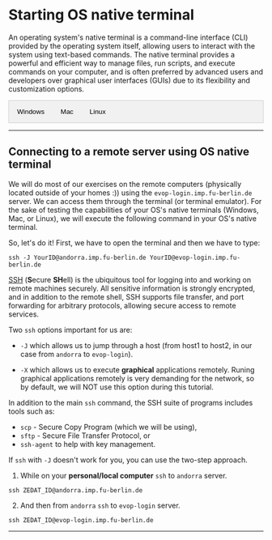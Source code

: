 <script>
function openTab(evt, tabName) {
  var i, tabcontent, tablinks;
  tabcontent = document.getElementsByClassName("tabcontent");
  for (i = 0; i < tabcontent.length; i++) {
    tabcontent[i].style.display = "none";
  }
  tablinks = document.getElementsByClassName("tablinks");
  for (i = 0; i < tablinks.length; i++) {
    tablinks[i].className = tablinks[i].className.replace(" active", "");
  }
  document.getElementById(tabName).style.display = "block";
  evt.currentTarget.className += " active";
}
</script>

<style>
.tab {
  overflow: hidden;
  border: 1px solid #ccc;
  background-color: #f1f1f1;
}

.tab button {
  background-color: inherit;
  float: left;
  border: none;
  outline: none;
  cursor: pointer;
  padding: 14px 16px;
  transition: 0.3s;
}

.tab button:hover {
  background-color: #ddd;
}

.tab button.active {
  background-color: #ccc;
}

.tabcontent {
  display: none;
  padding: 6px 12px;
  border: 1px solid #ccc;
  border-top: none;
}
</style>

# Starting OS native terminal

An operating system's native terminal is a command-line interface (CLI) provided by the operating system itself, allowing users to interact with the system using text-based commands. The native terminal provides a powerful and efficient way to manage files, run scripts, and execute commands on your computer, and is often preferred by advanced users and developers over graphical user interfaces (GUIs) due to its flexibility and customization options.

<div class="tab">
  <button class="tablinks" onclick="openTab(event, 'tab1')">Windows</button>
  <button class="tablinks" onclick="openTab(event, 'tab2')">Mac</button>
  <button class="tablinks" onclick="openTab(event, 'tab3')">Linux</button>
</div>

<div id="tab1" class="tabcontent">
  <p>Unfortunately, Windows comes with <b>Command prompt</b> and <b>Windows PowerShell</b> which are not of interest for us. 
  
  While Windows PowerShell has its own set of commands, it is designed to support many common Linux commands and tools, especially those commonly used in shell scripts. Some of the most commonly used Linux commands like cd, ls, cat, rm, cp, mv, mkdir, etc. can be used in PowerShell with similar functionality.
  
  However, there may be some differences in syntax or behavior, so it is important to consult the PowerShell documentation or help system to understand how to use Linux commands within PowerShell.
  
  Additionally, some Linux commands may not be available or may have different behavior in PowerShell, so it's important to be aware of these differences and adjust your approach as necessary.
  
  However, there are many possibilities for us who have Windows OS to use Unix like terminal (e.g. Tabby, MobaXterm, Babun, Putty Manager, Cygwin, and many others)! For this tutorial we will use <b>Tabby</b>. I recommend you to install WSL (Windows Subsystem for Linux) which is a feature of Windows that allows us to run a Linux environment without the need for a separate virtual machine. Folow <a href="https://learn.microsoft.com/en-us/windows/wsl/install">this tutorial on how to do it</a>.</p>
</div>

<div id="tab2" class="tabcontent">
  <p>The Mac command-line is a program called <b>Terminal</b>. It is located in the <b>/Applications/Utilities/</b> folder. To find it, go to your <b>Applications</b> folder. Near the bottom, you should find a folder called <b>Utilities</b>. Go inside, and one of the applications listed is called <b>Terminal</b>. Double-click that application to open it.</p>
</div>

<div id="tab3" class="tabcontent">
  <p>To find it, click on <b>Applications</b> and search for <b>Terminal</b> or <b>Konsole</b>. Go ahead and open the <b>command-line</b>. When you open it you will see a new window, with a simple <b>prompt</b> which indicates that the shell is ready for the input.</p>
</div>

------------------------------------------------------------------------

## Connecting to a remote server using OS native terminal

We will do most of our exercises on the remote computers (physically located outside of your homes :)) using the `evop-login.imp.fu-berlin.de` server. We can access them through the terminal (or terminal emulator). For the sake of testing the capabilities of your OS's native terminals (Windows, Mac, or Linux), we will execute the following command in your OS's native terminal.

So, let's do it! First, we have to open the terminal and then we have to type:

```
ssh -J YourID@andorra.imp.fu-berlin.de YourID@evop-login.imp.fu-berlin.de
```

[SSH](https://wiki.gentoo.org/wiki/SSH) (**S**ecure **SH**ell) is the ubiquitous tool for logging into and working on remote machines securely. All sensitive information is strongly encrypted, and in addition to the remote shell, SSH supports file transfer, and port forwarding for arbitrary protocols, allowing secure access to remote services. 

Two `ssh` options important for us are: 

- `-J` which allows us to jump through a host (from host1 to host2, in our case from `andorra` to `evop-login`). 

- `-X` which allows us to execute **graphical** applications remotely. Runing graphical applications remotely is very demanding for the network, so by default, we will NOT use this option during this tutorial. 

In addition to the main `ssh` command, the SSH suite of programs includes tools such as:

* `scp` - Secure Copy Program (which we will be using), 
* `sftp` - Secure File Transfer Protocol, or 
* `ssh-agent` to help with key management.


If  `ssh` with `-J` doesn't work for you, you can use the two-step approach.

1. While on your __personal/local computer__ `ssh`  to `andorra` server.

```
ssh ZEDAT_ID@andorra.imp.fu-berlin.de
```

2. And then from `andorra` `ssh` to `evop-login` server.

```
ssh ZEDAT_ID@evop-login.imp.fu-berlin.de
```
------------------------------------------------------------------------